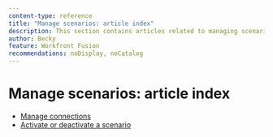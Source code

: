 ```yaml
---
content-type: reference
title: "Manage scenarios: article index"
description: This section contains articles related to managing scenarios in Adobe Workfront Fusion.
author: Becky
feature: Workfront Fusion
recommendations: noDisplay, noCatalog
---
```


# Manage scenarios: article index

* [Manage connections](/help/workfront-fusion/manage-scenarios/manage-connections.md)
* [Activate or deactivate a scenario](/help/workfront-fusion/manage-scenarios/activate-deactivate-scenarios.md)